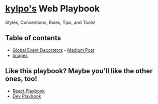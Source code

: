 # [kylpo's](https://twitter.com/kylpo) Web Playbook
Styles, Conventions, Rules, Tips, and Tools!

## Table of contents
- [Global Event Decorators](https://github.com/kylpo/web-playbook/blob/master/Global-Event-Decorators.md) - [Medium Post](https://medium.com/@kylpo/global-event-decorators-dbb30d0920bc)
- [Images](https://github.com/kylpo/web-playbook/blob/master/Images.md)

## Like this playbook? Maybe you'll like the other ones, too!
- [React Playbook](https://github.com/kylpo/react-playbook)
- [Dev Playbook](https://github.com/kylpo/dev-playbook)